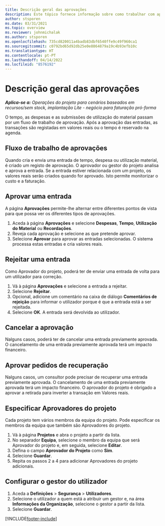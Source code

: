 ```yaml
---
title: Descrição geral das aprovações
description: Este tópico fornece informação sobre como trabalhar com aprovações no Project Operations.
author: stsporen
ms.date: 03/31/2021
ms.topic: overview
ms.reviewer: johnmichalak
ms.author: stsporen
ms.openlocfilehash: 735cd820011a4badb83dbf6540ffe9c49f960ca1
ms.sourcegitcommit: c0792bd65d92db25e0e8864879a19c4b93efb10c
ms.translationtype: HT
ms.contentlocale: pt-PT
ms.lasthandoff: 04/14/2022
ms.locfileid: "8576192"
---
```

# <a name="approvals-overview"></a>Descrição geral das aprovações

_**Aplica-se a:** Operações do projeto para cenários baseados em recursos/sem stock, implantação Lite - negócio para faturação pró-forma_

O tempo, as despesas e as submissões de utilização do material passam por um fluxo de trabalho de aprovação. Após a aprovação das entradas, as transações são registadas em valores reais ou o tempo é reservado na agenda.

## <a name="approvals-workflow"></a>Fluxo de trabalho de aprovações
Quando cria e envia uma entrada de tempo, despesa ou utilização material, é criado um registo de aprovação. O aprovador ou gestor do projeto analisa e aprova a entrada. Se a entrada estiver relacionada com um projeto, os valores reais serão criados quando for aprovado. Isto permite monitorizar o custo e a faturação.

## <a name="approve-an-entry"></a>Aprovar uma entrada
A página **Aprovações** permite-lhe alternar entre diferentes pontos de vista para que possa ver os diferentes tipos de aprovações.
  
1. Aceda à página **Aprovações** e selecione **Despesas**, **Tempo**, **Utilização do Material** ou **Recordações**.
2. Reveja cada aprovação e selecione as que pretende aprovar.
3. Selecione **Aprovar** para aprovar as entradas selecionadas.
O sistema processa estas entradas e cria valores reais.

## <a name="reject-an-entry"></a>Rejeitar uma entrada
Como Aprovador do projeto, poderá ter de enviar uma entrada de volta para um utilizador para correção.
  
1. Vá à página **Aprovações** e selecione a entrada a rejeitar. 
2. Selecione **Rejeitar**.
3. Opcional, adicione um comentário na caixa de diálogo **Comentários de rejeição** para informar o utilizador porque é que a entrada está a ser rejeitada.
4. Selecione **OK**. A entrada será devolvida ao utilizador.
  
## <a name="cancel-approval"></a>Cancelar a aprovação
Nalguns casos, poderá ter de cancelar uma entrada previamente aprovada. O cancelamento de uma entrada previamente aprovada terá um impacto financeiro. 

## <a name="approving-recall-requests"></a>Aprovar pedidos de recuperação
Nalguns casos, um consultor pode precisar de recuperar uma entrada previamente aprovada. O cancelamento de uma entrada previamente aprovada terá um impacto financeiro. O aprovador do projeto é obrigado a aprovar a retirada para inverter a transação em Valores reais.

## <a name="specify-project-approvers"></a>Especificar Aprovadores do projeto
Cada projeto tem vários membros da equipa do projeto. Pode especificar os membros da equipa que também são Aprovadores do projeto.

1. Vá à página **Projetos** e abra o projeto a partir da lista.
2. No separador **Equipa**, selecione o membro da equipa que será Aprovador do projeto e, em seguida, selecione **Editar**.
3. Defina o campo **Aprovador do Projeto** como **Sim**.
4. Selecione **Guardar**.
5. Repita os passos 2 a 4 para adicionar Aprovadores do projeto adicionais.

## <a name="configure-the-users-manager"></a>Configurar o gestor do utilizador

1. Aceda a **Definições** > **Segurança** > **Utilizadores**.
2. Selecione o utilizador a quem está a atribuir um gestor e, na área **Informações da Organização**, selecione o gestor a partir da lista. 
3. Selecione **Guardar**.




[!INCLUDE[footer-include](../includes/footer-banner.md)]
